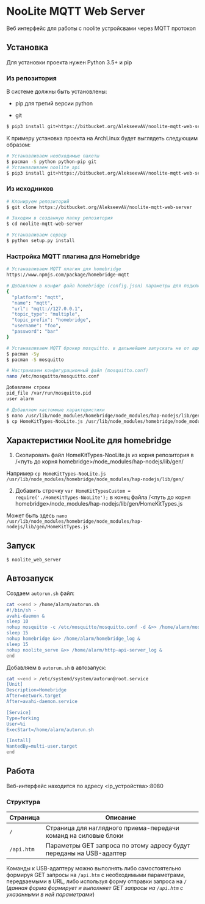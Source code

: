 # NooLite MQTT Web Server 

Веб интерфейс для работы с noolite устройсвами через MQTT протокол 

## Установка

Для установки проекта нужен Python 3.5+ и pip

### Из репозитория

В системе должны быть установлены:

- pip для третий версии python

- git

```bash
$ pip3 install git+https://bitbucket.org/AlekseevAV/noolite-mqtt-web-server
```

К примеру установка проекта на ArchLinux будет выглядеть следующим образом:
```bash
# Устанавливаем необходимые пакеты
$ pacman -S python python-pip git
# Устанавливаем noolite_api
$ pip3 install git+https://bitbucket.org/AlekseevAV/noolite-mqtt-web-server
```

### Из исходников

```bash
# Клонируем репозиторий
$ git clone https://bitbucket.org/AlekseevAV/noolite-mqtt-web-server

# Заходим в созданную папку репозитория
$ cd noolite-mqtt-web-server

# Устанавливаем сервер
$ python setup.py install
```

### Настройка MQTT плагина для Homebridge
```bash
# Устанавливаем MQTT плагин для homebridge 
https://www.npmjs.com/package/homebridge-mqtt

# Добавляем в конфиг файл homebridge (config.json) параметры для подключения к MQTT
{
  "platform": "mqtt",
  "name": "mqtt",
  "url": "mqtt://127.0.0.1",
  "topic_type": "multiple",
  "topic_prefix": "homebridge",
  "username": "foo",
  "password": "bar"
}

# Устанавливаем MQTT брокер mosquitto. в дальнейшем запускать не от админа
$ pacman -Sy 
$ pacman -S mosquitto

# Настраиваем конфигурационный файл (mosquitto.conf)
nano /etc/mosquitto/mosquitto.conf

Добавляем строки
pid_file /var/run/mosquitto.pid 
user alarm

# Добавляем кастомные характеристики
$ nano /usr/lib/node_modules/homebridge/node_modules/hap-nodejs/lib/gen/HomeKitTypes.js 
$ cp HomeKitTypes-NooLite.js /usr/lib/node_modules/homebridge/node_modules/
```
## Характеристики NooLite для homebridge


1. Скопировать файл HomeKitTypes-NooLite.js из корня репозитория в /<путь до корня homebridge>/node_modules/hap-nodejs/lib/gen/

Например `cp HomeKitTypes-NooLite.js /usr/lib/node_modules/homebridge/node_modules/hap-nodejs/lib/gen/`

2. Добавить строчку `var HomeKitTypesCustom = require('./HomeKitTypes-NooLite');` в конец файла /<путь до корня homebridge>/node_modules/hap-nodejs/lib/gen/HomeKitTypes.js

Может быть здесь `nano /usr/lib/node_modules/homebridge/node_modules/hap-nodejs/lib/gen/HomeKitTypes.js `

## Запуск

```
$ noolite_web_server
```

## Автозапуск

Создаем `autorun.sh` файл:
```bash
cat <<end > /home/alarm/autorun.sh
#!/bin/sh -
avahi-daemon &
sleep 10
nohup mosquitto -c /etc/mosquitto/mosquitto.conf -d &>> /home/alarm/mosquitto_log&
sleep 15
nohup homebridge &>> /home/alarm/homebridge_log &
sleep 15
nohup noolite_serve &>> /home/alarm/http-api-server_log &
end
```

Добавляем в `autorun.sh` в автозапуск:
```bash
cat <<end > /etc/systemd/system/autorun@root.service
[Unit]
Description=Homebridge
After=network.target
After=avahi-daemon.service

[Service]
Type=forking
User=%i
ExecStart=/home/alarm/autorun.sh

[Install]
WantedBy=multi-user.target
end
```
## Работа

Веб-интерфейс находится по адресу <ip_устройства>:8080

### Структура

Страница   | Описание
---------- | --------
`/`        | Страница для наглядного приема-передачи команд на силовые блоки
`/api.htm` | Параметры GET запроса по этому адресу будут переданы на USB-адаптер


Команды к USB-адаптеру можно выполнять либо самостоятельно формируя GET запросы на `/api.htm` с необходимыми параметрами, передваемыми в URL,
либо используя форму отправки запроса на `/` (_данная форма формирует и выполняет GET запросы на `/api.htm` с указанными в ней параметрами_)
